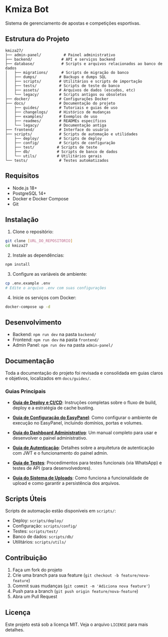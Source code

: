 # Kmiza Bot

Sistema de gerenciamento de apostas e competições esportivas.

## Estrutura do Projeto

```
kmiza27/
├── admin-panel/          # Painel administrativo
├── backend/             # API e serviços backend
├── database/            # Scripts e arquivos relacionados ao banco de dados
│   ├── migrations/      # Scripts de migração do banco
│   ├── dumps/          # Backups e dumps SQL
│   ├── scripts/        # Utilitários e scripts de importação
│   ├── tests/          # Scripts de teste do banco
│   ├── assets/         # Arquivos de dados (escudos, etc)
│   └── legacy/         # Scripts antigos ou obsoletos
├── docker/             # Configurações Docker
├── docs/               # Documentação do projeto
│   ├── guides/         # Tutoriais e guias de uso
│   ├── changelogs/     # Histórico de mudanças
│   ├── examples/       # Exemplos de uso
│   ├── readmes/        # READMEs específicos
│   └── legacy/         # Documentação antiga
├── frontend/           # Interface do usuário
├── scripts/            # Scripts de automação e utilidades
│   ├── deploy/         # Scripts de deploy
│   ├── config/         # Scripts de configuração
│   ├── test/          # Scripts de teste
│   ├── db/            # Scripts de banco de dados
│   └── utils/         # Utilitários gerais
└── tests/              # Testes automatizados
```

## Requisitos

- Node.js 18+
- PostgreSQL 14+
- Docker e Docker Compose
- Git

## Instalação

1. Clone o repositório:
```bash
git clone [URL_DO_REPOSITORIO]
cd kmiza27
```

2. Instale as dependências:
```bash
npm install
```

3. Configure as variáveis de ambiente:
```bash
cp .env.example .env
# Edite o arquivo .env com suas configurações
```

4. Inicie os serviços com Docker:
```bash
docker-compose up -d
```

## Desenvolvimento

- Backend: `npm run dev` na pasta `backend/`
- Frontend: `npm run dev` na pasta `frontend/`
- Admin Panel: `npm run dev` na pasta `admin-panel/`

## Documentação

Toda a documentação do projeto foi revisada e consolidada em guias claros e objetivos, localizados em `docs/guides/`.

### Guias Principais

- **[Guia de Deploy e CI/CD](./docs/guides/deploy/DEPLOY.md)**: Instruções completas sobre o fluxo de build, deploy e a estratégia de cache busting.

- **[Guia de Configuração do EasyPanel](./docs/guides/config/EASYPANEL_GUIDE.md)**: Como configurar o ambiente de execução no EasyPanel, incluindo domínios, portas e volumes.

- **[Guia do Dashboard Administrativo](./docs/guides/usage/ADMIN_DASHBOARD_GUIDE.md)**: Um manual completo para usar e desenvolver o painel administrativo.

- **[Guia de Autenticação](./docs/guides/auth/AUTH_GUIDE.md)**: Detalhes sobre a arquitetura de autenticação com JWT e o funcionamento do painel admin.

- **[Guia de Testes](./docs/guides/test/TESTING_GUIDE.md)**: Procedimentos para testes funcionais (via WhatsApp) e testes de API (para desenvolvedores).

- **[Guia do Sistema de Uploads](./docs/guides/config/UPLOADS_GUIDE.md)**: Como funciona a funcionalidade de upload e como garantir a persistência dos arquivos.

## Scripts Úteis

Scripts de automação estão disponíveis em `scripts/`:

- Deploy: `scripts/deploy/`
- Configuração: `scripts/config/`
- Testes: `scripts/test/`
- Banco de dados: `scripts/db/`
- Utilitários: `scripts/utils/`

## Contribuição

1. Faça um fork do projeto
2. Crie uma branch para sua feature (`git checkout -b feature/nova-feature`)
3. Commit suas mudanças (`git commit -m 'Adiciona nova feature'`)
4. Push para a branch (`git push origin feature/nova-feature`)
5. Abra um Pull Request

## Licença

Este projeto está sob a licença MIT. Veja o arquivo `LICENSE` para mais detalhes. 